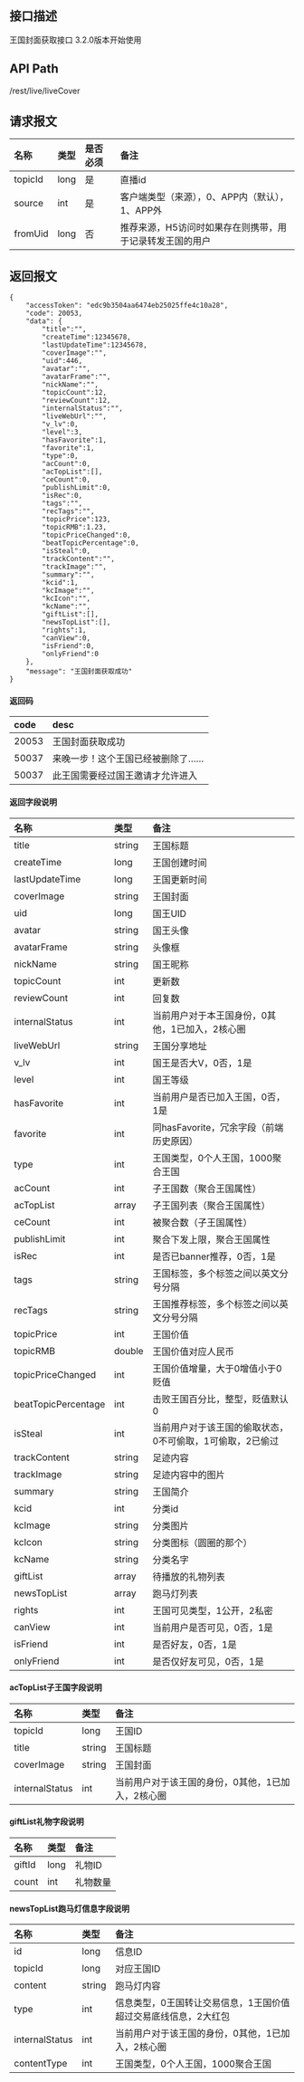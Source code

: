 ## 接口描述
王国封面获取接口
3.2.0版本开始使用

## API Path
/rest/live/liveCover

## 请求报文
|名称|类型|是否必须|备注|
|:-|:-|:-|:-|
|topicId|long|是|直播id|
|source|int|是|客户端类型（来源），0、APP内（默认），1、APP外|
|fromUid|long|否|推荐来源，H5访问时如果存在则携带，用于记录转发王国的用户|

## 返回报文
	{
		"accessToken": "edc9b3504aa6474eb25025ffe4c10a28",
		"code": 20053,
	    "data": {
	    	"title":"",
	    	"createTime":12345678,
	    	"lastUpdateTime":12345678,
	    	"coverImage":"",
	    	"uid":446,
	    	"avatar":"",
	    	"avatarFrame":"",
	    	"nickName":"",
	    	"topicCount":12,
	    	"reviewCount":12,
	    	"internalStatus":"",
	    	"liveWebUrl":"",
	    	"v_lv":0,
	    	"level":3,
	    	"hasFavorite":1,
	    	"favorite":1,
	    	"type":0,
	    	"acCount":0,
	    	"acTopList":[],
	    	"ceCount":0,
	    	"publishLimit":0,
	    	"isRec":0,
	    	"tags":"",
	    	"recTags":"",
	    	"topicPrice":123,
	    	"topicRMB":1.23,
	    	"topicPriceChanged":0,
	    	"beatTopicPercentage":0,
	    	"isSteal":0,
	    	"trackContent":"",
	    	"trackImage":"",
	    	"summary":"",
	    	"kcid":1,
	    	"kcImage":"",
	    	"kcIcon":"",
	    	"kcName":"",
	    	"giftList":[],
	    	"newsTopList":[],
	    	"rights":1,
	    	"canView":0,
	    	"isFriend":0,
	    	"onlyFriend":0
	    },
	    "message": "王国封面获取成功"
	}

#### 返回码
|code|desc|
|:-|:-|
|20053|王国封面获取成功|
|50037|来晚一步！这个王国已经被删除了……|
|50037|此王国需要经过国王邀请才允许进入|


#### 返回字段说明
|名称|类型|备注|
|:-|:-|:-|
|title|string|王国标题|
|createTime|long|王国创建时间|
|lastUpdateTime|long|王国更新时间|
|coverImage|string|王国封面|
|uid|long|国王UID|
|avatar|string|国王头像|
|avatarFrame|string|头像框|
|nickName|string|国王昵称|
|topicCount|int|更新数|
|reviewCount|int|回复数|
|internalStatus|int|当前用户对于本王国身份，0其他，1已加入，2核心圈|
|liveWebUrl|string|王国分享地址|
|v_lv|int|国王是否大V，0否，1是|
|level|int|国王等级|
|hasFavorite|int|当前用户是否已加入王国，0否，1是|
|favorite|int|同hasFavorite，冗余字段（前端历史原因）|
|type|int|王国类型，0个人王国，1000聚合王国|
|acCount|int|子王国数（聚合王国属性）|
|acTopList|array|子王国列表（聚合王国属性）|
|ceCount|int|被聚合数（子王国属性）|
|publishLimit|int|聚合下发上限，聚合王国属性|
|isRec|int|是否已banner推荐，0否，1是|
|tags|string|王国标签，多个标签之间以英文分号分隔|
|recTags|string|王国推荐标签，多个标签之间以英文分号分隔|
|topicPrice|int|王国价值|
|topicRMB|double|王国价值对应人民币|
|topicPriceChanged|int|王国价值增量，大于0增值小于0贬值|
|beatTopicPercentage|int|击败王国百分比，整型，贬值默认0|
|isSteal|int|当前用户对于该王国的偷取状态，0不可偷取，1可偷取，2已偷过|
|trackContent|string|足迹内容|
|trackImage|string|足迹内容中的图片|
|summary|string|王国简介|
|kcid|int|分类id|
|kcImage|string|分类图片|
|kcIcon|string|分类图标（圆圈的那个）|
|kcName|string|分类名字|
|giftList|array|待播放的礼物列表|
|newsTopList|array|跑马灯列表|
|rights|int|王国可见类型，1公开，2私密|
|canView|int|当前用户是否可见，0否，1是|
|isFriend|int|是否好友，0否，1是|
|onlyFriend|int|是否仅好友可见，0否，1是|

#### acTopList子王国字段说明
|名称|类型|备注|
|:-|:-|:-|
|topicId|long|王国ID|
|title|string|王国标题|
|coverImage|string|王国封面|
|internalStatus|int|当前用户对于该王国的身份，0其他，1已加入，2核心圈|

#### giftList礼物字段说明
|名称|类型|备注|
|:-|:-|:-|
|giftId|long|礼物ID|
|count|int|礼物数量|

#### newsTopList跑马灯信息字段说明
|名称|类型|备注|
|:-|:-|:-|
|id|long|信息ID|
|topicId|long|对应王国ID|
|content|string|跑马灯内容|
|type|int|信息类型，0王国转让交易信息，1王国价值超过交易底线信息，2大红包|
|internalStatus|int|当前用户对于该王国的身份，0其他，1已加入，2核心圈|
|contentType|int|王国类型，0个人王国，1000聚合王国|
